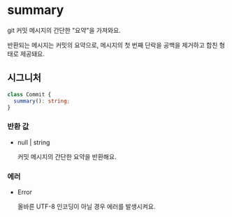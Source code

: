 # summary

git 커밋 메시지의 간단한 "요약"을 가져와요.

반환되는 메시지는 커밋의 요약으로, 메시지의 첫 번째 단락을 공백을 제거하고 합친 형태로 제공돼요.

## 시그니처

```ts
class Commit {
  summary(): string;
}
```

### 반환 값

<ul class="param-ul">
  <li class="param-li param-li-root">
    <span class="param-type">null | string</span>
    <br>
    <p class="param-description">커밋 메시지의 간단한 요약을 반환해요.</p>
  </li>
</ul>

### 에러

<ul class="param-ul">
  <li class="param-li param-li-root">
    <span class="param-type">Error</span>
    <br>
    <p class="param-description">올바른 UTF-8 인코딩이 아닐 경우 에러를 발생시켜요.</p>
  </li>
</ul>